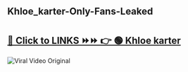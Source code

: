 
 ## Khloe_karter-Only-Fans-Leaked

# <h2><a href="https://clipsfans.com/Khloe_karter&ref=git">🔗 Click to LINKS ⏩⏩ 👉 🟢 Khloe karter </a></h2>

<a href="https://clipsfans.com/Khloe_karter&ref=git" rel="nofollow" data-target="animated-image.originalLink"><img src="https://i.ibb.co.com/xMMVF88/686577567.gif" alt="Viral Video Original" style="max-width: 100%; display: inline-block;" data-target="animated-image.originalImage"></a>
